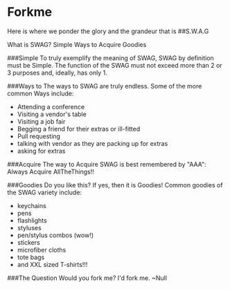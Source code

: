 # Forkme
Here is where we ponder the glory and the grandeur that is
##S.W.A.G

What is SWAG?
Simple
Ways to
Acquire
Goodies

###Simple
To truly exemplify the meaning of SWAG, SWAG by definition must be Simple.
The function of the SWAG must not exceed more than 2 or 3 purposes and, ideally, has only 1.

###Ways to
The ways to SWAG are truly endless. Some of the more common Ways include:
  - Attending a conference
  - Visiting a vendor's table
  - Visiting a job fair
  - Begging a friend for their extras or ill-fitted
  - Pull requesting
  - talking with vendor as they are packing up for extras
  - asking for extras


###Acquire
The way to Acquire SWAG is best remembered by "AAA":
Always Acquire AllTheThings!!

###Goodies
Do you like this? If yes, then it is Goodies!
Common goodies of the SWAG variety include:
  - keychains
  - pens
  - flashlights
  - styluses
  - pen/stylus combos (wow!)
  - stickers
  - microfiber cloths
  - tote bags
  - and XXL sized T-shirts!!!

###The Question
Would you fork me? I'd fork me.	
~Null
